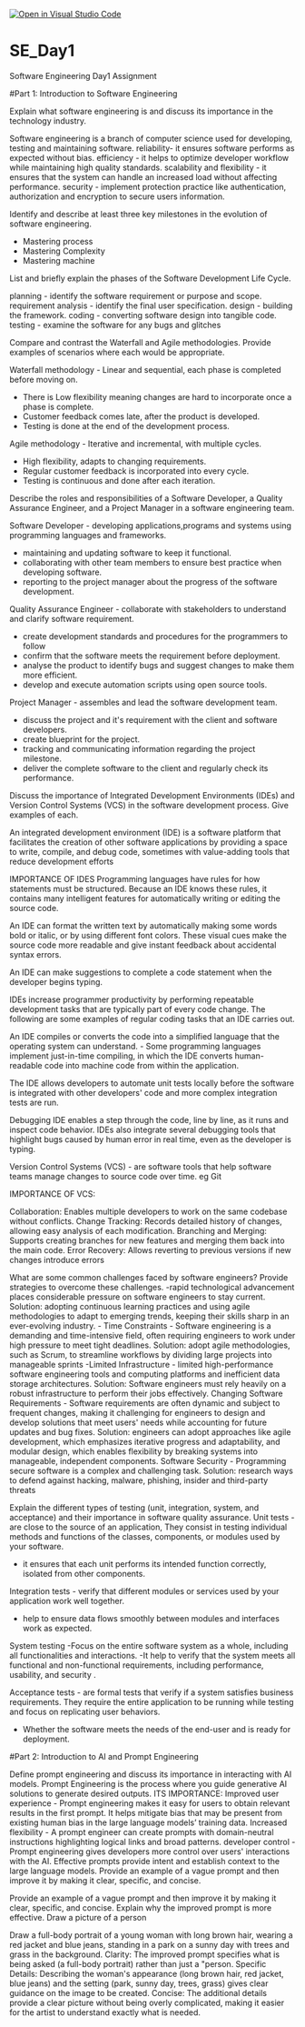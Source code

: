 [![Open in Visual Studio Code](https://classroom.github.com/assets/open-in-vscode-2e0aaae1b6195c2367325f4f02e2d04e9abb55f0b24a779b69b11b9e10269abc.svg)](https://classroom.github.com/online_ide?assignment_repo_id=18345804&assignment_repo_type=AssignmentRepo)
# SE_Day1
Software Engineering Day1 Assignment

#Part 1: Introduction to Software Engineering

Explain what software engineering is and discuss its importance in the technology industry.  

Software engineering is a branch of computer science used for developing, testing and maintaining software.
reliability- it ensures software performs as expected without bias. 
efficiency - it helps to optimize developer workflow while maintaining high quality standards.
scalability and flexibility - it ensures that the system can handle an increased load without affecting performance.
security - implement protection practice like authentication, authorization and encryption to secure users information. 

Identify and describe at least three key milestones in the evolution of software engineering.  

- Mastering process
- Mastering Complexity
- Mastering machine

  
List and briefly explain the phases of the Software Development Life Cycle.  

planning - identify the software requirement or purpose and scope.
requirement analysis - identify the final user specification. 
design - building the framework. 
coding - converting software design into tangible code.
testing - examine the software for any bugs and glitches


Compare and contrast the Waterfall and Agile methodologies. Provide examples of scenarios where each would be appropriate.  

Waterfall methodology - Linear and sequential, each phase is completed before moving on. 
- There is Low flexibility meaning changes are hard to incorporate once a phase is complete.
- Customer feedback comes late, after the product is developed.
- Testing is done at the end of the development process.
  

Agile methodology - Iterative and incremental, with multiple cycles. 
- High flexibility, adapts to changing requirements. 
- Regular customer feedback is incorporated into every cycle. 
- Testing is continuous and done after each iteration.
  


Describe the roles and responsibilities of a Software Developer, a Quality Assurance Engineer, and a Project Manager in a software engineering team.  

Software Developer - developing applications,programs and systems using programming languages and frameworks.
 - maintaining and updating software to keep it functional. 
- collaborating with other team members to ensure best practice when developing software.
 - reporting to the project manager about the progress of the software development.
   
Quality Assurance Engineer - collaborate with stakeholders to understand and clarify software requirement.
 - create development standards and procedures for the programmers to follow
 - confirm that the software meets the requirement before deployment. 
- analyse the product to identify bugs and suggest changes to make them more efficient. 
- develop and execute automation scripts using open source tools.
  
Project Manager - assembles and lead the software development team.
 - discuss the project and it's requirement with the client and software developers.
 - create blueprint for the project.
 - tracking and communicating information regarding the project milestone.
 - deliver the complete software to the client and regularly check its performance.
   


Discuss the importance of Integrated Development Environments (IDEs) and Version Control Systems (VCS) in the software development process. Give examples of each.  

An integrated development environment (IDE) is a software platform that facilitates the creation of other software applications by providing a space to write, compile, and debug code, sometimes with value-adding tools that reduce development efforts  

IMPORTANCE OF IDES
Programming languages have rules for how statements must be structured. Because an IDE knows these rules, it contains many intelligent features for automatically writing or editing the source code.  

An IDE can format the written text by automatically making some words bold or italic, or by using different font colors. These visual cues make the source code more readable and give instant feedback about accidental syntax errors.  

An IDE can make suggestions to complete a code statement when the developer begins typing.  

IDEs increase programmer productivity by performing repeatable development tasks that are typically part of every code change. The following are some examples of regular coding tasks that an IDE carries out.  

An IDE compiles or converts the code into a simplified language that the operating system can understand. - Some programming languages implement just-in-time compiling, in which the IDE converts human-readable code into machine code from within the application.  

The IDE allows developers to automate unit tests locally before the software is integrated with other developers' code and more complex integration tests are run.  

Debugging IDE enables a step through the code, line by line, as it runs and inspect code behavior. IDEs also integrate several debugging tools that highlight bugs caused by human error in real time, even as the developer is typing.  



Version Control Systems (VCS) - are software tools that help software teams manage changes to source code over time. eg Git  

IMPORTANCE OF VCS:  

Collaboration: Enables multiple developers to work on the same codebase without conflicts.
Change Tracking: Records detailed history of changes, allowing easy analysis of each modification. 
Branching and Merging: Supports creating branches for new features and merging them back into the main code.
Error Recovery: Allows reverting to previous versions if new changes introduce errors


What are some common challenges faced by software engineers? Provide strategies to overcome these challenges.
-rapid technological advancement places considerable pressure on software engineers to stay current.
 Solution: adopting continuous learning practices and using agile methodologies to adapt to emerging trends, keeping their skills sharp in an ever-evolving industry. -
Time Constraints - Software engineering is a demanding and time-intensive field, often requiring engineers to work under high pressure to meet tight deadlines.
 Solution: adopt agile methodologies, such as Scrum, to streamline workflows by dividing large projects into manageable sprints 
-Limited Infrastructure - limited high-performance software engineering tools and computing platforms and inefficient data storage architectures. 
 Solution: Software engineers must rely heavily on a robust infrastructure to perform their jobs effectively.
Changing Software Requirements - Software requirements are often dynamic and subject to frequent changes, making it challenging for engineers to design and develop solutions that meet users' needs while accounting for future updates and bug fixes. 
Solution: engineers can adopt approaches like agile development, which emphasizes iterative progress and adaptability, and modular design, which enables flexibility by breaking systems into manageable, independent components.
Software Security - Programming secure software is a complex and challenging task. 
Solution: research ways to defend against hacking, malware, phishing, insider and third-party threats


Explain the different types of testing (unit, integration, system, and acceptance) and their importance in software quality assurance.
Unit tests - are close to the source of an application, They consist in testing individual methods and functions of the classes, components, or modules used by your software. 
  - it ensures that each unit performs its intended function correctly, isolated from other components.
  
Integration tests - verify that different modules or services used by your application work well together.
 - help to ensure data flows smoothly between modules and interfaces work as expected.
   
System testing -Focus on the entire software system as a whole, including all functionalities and interactions.
   -It help to verify that the system meets all functional and non-functional requirements, including performance, usability, and security .
   
Acceptance tests - are formal tests that verify if a system satisfies business requirements. They require the entire application to be running while testing and focus on replicating user behaviors. 
  - Whether the software meets the needs of the end-user and is ready for deployment.


#Part 2: Introduction to AI and Prompt Engineering


Define prompt engineering and discuss its importance in interacting with AI models.
Prompt Engineering  is the process where you guide generative AI solutions to generate desired outputs.
ITS IMPORTANCE:
Improved user experience - Prompt engineering makes it easy for users to obtain relevant results in the first prompt. It helps mitigate bias that may be present from existing human bias in the large language models’ training data.
Increased flexibility - A prompt engineer can create prompts with domain-neutral instructions highlighting logical links and broad patterns.
developer control - Prompt engineering gives developers more control over users' interactions with the AI. Effective prompts provide intent and establish context to the large language models. Provide an example of a vague prompt and then improve it by making it clear, specific, and concise.


Provide an example of a vague prompt and then improve it by making it clear, specific, and concise. Explain why the improved prompt is more effective.
Draw a picture of a person


Draw a full-body portrait of a young woman with long brown hair, wearing a red jacket and blue jeans, standing in a park on a sunny day with trees and grass in the background.
Clarity: The improved prompt specifies what is being asked (a full-body portrait) rather than just a "person.
Specific Details: Describing the woman's appearance (long brown hair, red jacket, blue jeans) and the setting (park, sunny day, trees, grass) gives clear guidance on the image to be created.
Concise: The additional details provide a clear picture without being overly complicated, making it easier for the artist to understand exactly what is needed.

